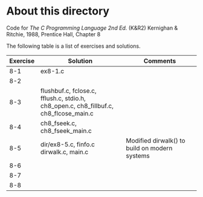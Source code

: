 # About this directory 
Code for _The C Programming Language 2nd Ed._ (K&R2) Kernighan & Ritchie, 1988, Prentice Hall, Chapter 8

The following table is a list of exercises and solutions.

|Exercise|Solution|Comments|
|--------|--------|--------|
|8-1 	 | ex8-1.c||
|8-2  	 | ||
|8-3    |flushbuf.c, fclose.c, fflush.c, stdio.h, <br />ch8_open.c, ch8_fillbuf.c, ch8_flcose_main.c ||
|8-4    |ch8_fseek.c, ch8_fseek_main.c  ||
|8-5    |dir/ex8-5.c, finfo.c dirwalk.c, main.c  |Modified dirwalk() to build on modern systems|
|8-6    |  ||
|8-7    |      ||
|8-8    |      ||
